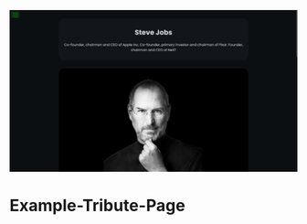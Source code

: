 ![example_tribute_page_1366x768_poster](./git-images/example_tribute_page_1366x768_poster.png)

# Example-Tribute-Page
